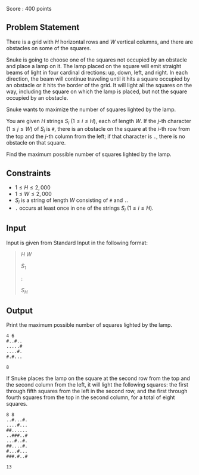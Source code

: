 Score : $400$ points

## Problem Statement

There is a grid with $H$ horizontal rows and $W$ vertical columns, and there are obstacles on some of the squares.

Snuke is going to choose one of the squares not occupied by an obstacle and place a lamp on it.
The lamp placed on the square will emit straight beams of light in four cardinal directions: up, down, left, and right.
In each direction, the beam will continue traveling until it hits a square occupied by an obstacle or it hits the border of the grid. It will light all the squares on the way, including the square on which the lamp is placed, but not the square occupied by an obstacle.

Snuke wants to maximize the number of squares lighted by the lamp.

You are given $H$ strings $S_i$ ($1 \leq i \leq H$), each of length $W$. If the $j$-th character ($1 \leq j \leq W$) of $S_i$ is `#`, there is an obstacle on the square at the $i$-th row from the top and the $j$-th column from the left; if that character is `.`, there is no obstacle on that square.

Find the maximum possible number of squares lighted by the lamp.

## Constraints

- $1 \leq H \leq 2,000$
- $1 \leq W \leq 2,000$
- $S_i$ is a string of length $W$ consisting of `#` and `.`.
- `.` occurs at least once in one of the strings $S_i$ ($1 \leq i \leq H$).

## Input

Input is given from Standard Input in the following format:

> $H$ $W$
> 
> $S_1$
> 
> $:$
> 
> $S_H$

## Output

Print the maximum possible number of squares lighted by the lamp.

```input1
4 6
#..#..
.....#
....#.
#.#...
```

```output1
8
```

If Snuke places the lamp on the square at the second row from the top and the second column from the left, it will light the following squares: the first through fifth squares from the left in the second row, and the first through fourth squares from the top in the second column, for a total of eight squares.

```input2
8 8
..#...#.
....#...
##......
..###..#
...#..#.
##....#.
#...#...
###.#..#
```

```output2
13
```